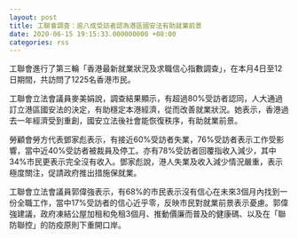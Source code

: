 ```yaml
---
layout: post
title: 工聯會調查：逾八成受訪者認為港區國安法有助就業前景
date: 2020-06-15 19:15:33.000000000 +08:00
categories: rss
---
```


工聯會進行了第三輪「香港最新就業狀況及求職信心指數調查」，在本月4日至12日期間，共訪問了1225名香港市民。

工聯會立法會議員麥美娟說，調查結果顯示，有超過80%受訪者認同，人大通過訂立港區國安法的決定，有助穩定本港經濟，從而改善就業狀況。她表示，香港過去一年經濟受到重創，國安立法後社會能恢復秩序，有助就業前景。

勞顧會勞方代表鄧家彪表示，有接近60%受訪者失業，76%受訪者表示工作受影響，當中近40%受訪者被裁員及停工。亦有78%受訪者回覆指收入減少，其中34%市民更表示完全沒有收入。鄧家彪說，港人失業及收入減少情況嚴重，表示極度關注，促請政府推出措施保就業。

工聯會立法會議員郭偉強表示，有68%的市民表示沒有信心在未來3個月內找到一份全職工作，當中17%受訪者的信心近乎零，反映市民對就業前景表示憂慮。郭偉強建議，政府凍結公屋加租和免租3個月、推動價廉而普及的健康碼、以及在「聯防聯控」的防疫原則下重開口岸。

